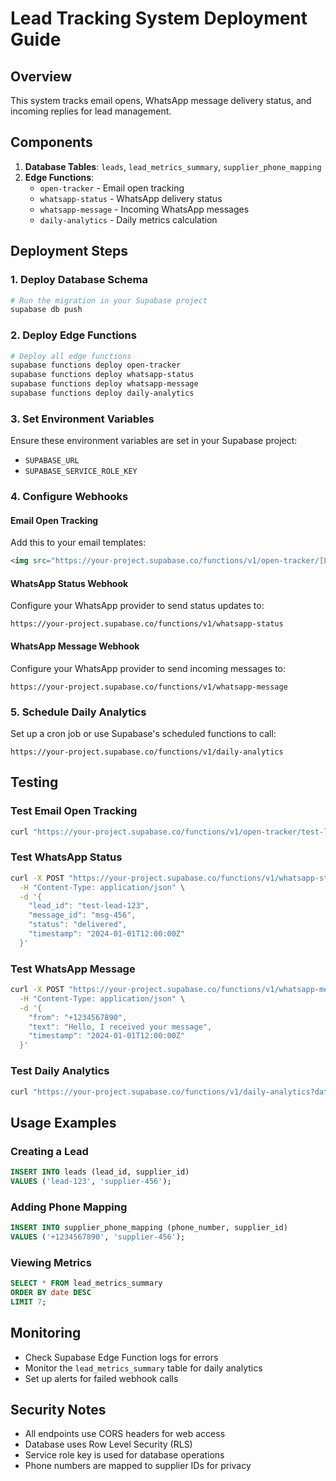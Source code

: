 # Lead Tracking System Deployment Guide

## Overview
This system tracks email opens, WhatsApp message delivery status, and incoming replies for lead management.

## Components
1. **Database Tables**: `leads`, `lead_metrics_summary`, `supplier_phone_mapping`
2. **Edge Functions**: 
   - `open-tracker` - Email open tracking
   - `whatsapp-status` - WhatsApp delivery status
   - `whatsapp-message` - Incoming WhatsApp messages
   - `daily-analytics` - Daily metrics calculation

## Deployment Steps

### 1. Deploy Database Schema
```bash
# Run the migration in your Supabase project
supabase db push
```

### 2. Deploy Edge Functions
```bash
# Deploy all edge functions
supabase functions deploy open-tracker
supabase functions deploy whatsapp-status
supabase functions deploy whatsapp-message
supabase functions deploy daily-analytics
```

### 3. Set Environment Variables
Ensure these environment variables are set in your Supabase project:
- `SUPABASE_URL`
- `SUPABASE_SERVICE_ROLE_KEY`

### 4. Configure Webhooks

#### Email Open Tracking
Add this to your email templates:
```html
<img src="https://your-project.supabase.co/functions/v1/open-tracker/[LEAD_ID].gif" width="1" height="1" style="display:none;" />
```

#### WhatsApp Status Webhook
Configure your WhatsApp provider to send status updates to:
```
https://your-project.supabase.co/functions/v1/whatsapp-status
```

#### WhatsApp Message Webhook
Configure your WhatsApp provider to send incoming messages to:
```
https://your-project.supabase.co/functions/v1/whatsapp-message
```

### 5. Schedule Daily Analytics
Set up a cron job or use Supabase's scheduled functions to call:
```
https://your-project.supabase.co/functions/v1/daily-analytics
```

## Testing

### Test Email Open Tracking
```bash
curl "https://your-project.supabase.co/functions/v1/open-tracker/test-lead-123.gif"
```

### Test WhatsApp Status
```bash
curl -X POST "https://your-project.supabase.co/functions/v1/whatsapp-status" \
  -H "Content-Type: application/json" \
  -d '{
    "lead_id": "test-lead-123",
    "message_id": "msg-456",
    "status": "delivered",
    "timestamp": "2024-01-01T12:00:00Z"
  }'
```

### Test WhatsApp Message
```bash
curl -X POST "https://your-project.supabase.co/functions/v1/whatsapp-message" \
  -H "Content-Type: application/json" \
  -d '{
    "from": "+1234567890",
    "text": "Hello, I received your message",
    "timestamp": "2024-01-01T12:00:00Z"
  }'
```

### Test Daily Analytics
```bash
curl "https://your-project.supabase.co/functions/v1/daily-analytics?date=2024-01-01"
```

## Usage Examples

### Creating a Lead
```sql
INSERT INTO leads (lead_id, supplier_id) 
VALUES ('lead-123', 'supplier-456');
```

### Adding Phone Mapping
```sql
INSERT INTO supplier_phone_mapping (phone_number, supplier_id) 
VALUES ('+1234567890', 'supplier-456');
```

### Viewing Metrics
```sql
SELECT * FROM lead_metrics_summary 
ORDER BY date DESC 
LIMIT 7;
```

## Monitoring
- Check Supabase Edge Function logs for errors
- Monitor the `lead_metrics_summary` table for daily analytics
- Set up alerts for failed webhook calls

## Security Notes
- All endpoints use CORS headers for web access
- Database uses Row Level Security (RLS)
- Service role key is used for database operations
- Phone numbers are mapped to supplier IDs for privacy